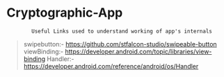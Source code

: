 # Cryptographic-App

            Useful Links used to understand working of app's internals

> swipebutton:- https://github.com/stfalcon-studio/swipeable-button
> viewBinding:- https://developer.android.com/topic/libraries/view-binding
> Handler:- https://developer.android.com/reference/android/os/Handler